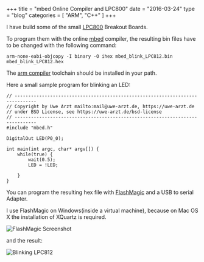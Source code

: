 +++
title = "mbed Online Compiler and LPC800"
date  = "2016-03-24"
type = "blog"
categories = [ "ARM", "C++" ]
+++

I have build some of the small [LPC800](https://github.com/cpldcpu/LPC812breakout) Breakout
Boards. 

To program them with the online [mbed](https://developer.mbed.org) compiler,
the resulting bin files have to be changed with the following command:

~~~~
arm-none-eabi-objcopy -I binary -O ihex mbed_blink_LPC812.bin mbed_blink_LPC812.hex
~~~~

The [arm compiler](https://launchpad.net/gcc-arm-embedded) toolchain should be installed in your path.

<!--more-->

Here a small sample program for blinking an LED:

~~~~
// ------------------------------------------------------------------------------
// Copyright by Uwe Arzt mailto:mail@uwe-arzt.de, https://uwe-arzt.de
// under BSD License, see https://uwe-arzt.de/bsd-license
// ------------------------------------------------------------------------------
#include "mbed.h"

DigitalOut LED(P0_0);

int main(int argc, char* argv[]) {
	while(true) {
        wait(0.5);
        LED = !LED;
    
	}      
}
~~~~

You can program the resulting hex file with [FlashMagic](http://www.flashmagictool.com)
and a USB to serial Adapter. 

I use FlashMagic on Windows(inside a virtual machine), because on Mac OS X the installation
of XQuartz is required.

![FlashMagic Screenshot](files/2016/03/24/FlashMagic.png)

and the result:

![Blinking LPC812](files/2016/03/24/LPC800_blink.jpg)
